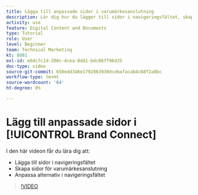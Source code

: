 ```yaml
---
title: Lägga till anpassade sidor i varumärkesanslutning
description: Lär dig hur du lägger till sidor i navigeringsfältet, skapar anpassade sidor och anpassar alternativ i navigeringsfältet i Brand Connect för [!UICONTROL Workfront DAM].
activity: use
feature: Digital Content and Documents
type: Tutorial
role: User
level: Beginner
team: Technical Marketing
kt: 8981
exl-id: e6dc7c1d-200c-4cea-8dd1-bdc86ff96d25
doc-type: video
source-git-commit: 650e4d346e1792863930dcebafacab4c88f2a8bc
workflow-type: tm+mt
source-wordcount: '64'
ht-degree: 0%

---
```


# Lägg till anpassade sidor i [!UICONTROL Brand Connect]

I den här videon får du lära dig att:

* Lägga till sidor i navigeringsfältet
* Skapa sidor för varumärkesanslutning
* Anpassa alternativ i navigeringsfältet

>[!VIDEO](https://video.tv.adobe.com/v/335243/?quality=12&learn=on)

